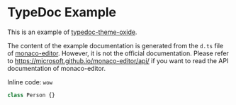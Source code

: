 # TypeDoc Example

This is an example of [typedoc-theme-oxide](https://github.com/balthild/typedoc-theme-oxide).

The content of the example documentation is generated from the `d.ts` file of [monaco-editor](https://github.com/microsoft/monaco-editor). However, it is not the official documentation. Please refer to <https://microsoft.github.io/monaco-editor/api/> if you want to read the API documentation of monaco-editor.

Inline code: `wow`

```typescript
class Person {}
```
